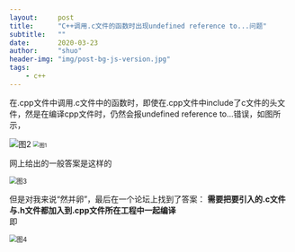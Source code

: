 ```yaml
---
layout: 	post
title: 		"C++调用.c文件的函数时出现undefined reference to...问题"
subtitle: 	""
date:       2020-03-23
author:     "shuo"
header-img: "img/post-bg-js-version.jpg"
tags:
	- c++
---
```


在.cpp文件中调用.c文件中的函数时，即使在.cpp文件中include了c文件的头文件，然是在编译cpp文件时，仍然会报undefined reference to...错误，如图所示，

<img src="{{site.baseurl}}/img/c++/2.png" alt="图2" />

<img src="{{site.baseurl}}/img/c++/1.png" alt="图1" style="zoom:67%;" />

网上给出的一般答案是这样的

<img src="{{site.baseurl}}/img/c++/3.png" alt="图3" style="zoom:80%;" /> 

但是对我来说“然并卵”，最后在一个论坛上找到了答案：
**需要把要引入的.c文件与.h文件都加入到.cpp文件所在工程中一起编译**  
即  

<img src="{{site.baseurl}}/img/c++/4.png" alt="图4" style="zoom:80%;" />

